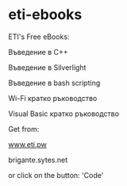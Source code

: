 # eti-ebooks
ETI's Free eBooks:

Въведение в C++

Въведение в Silverlight

Въведение в bash scripting

Wi-Fi кратко ръководство

Visual Basic кратко ръководство

Get from:

www.eti.pw

brigante.sytes.net

or click on the button: 'Code'
